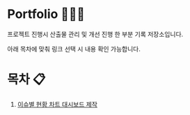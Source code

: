 # Portfolio 💁🏻‍♀️
프로젝트 진행시 산출물 관리 및 개선 진행 한 부분 기록 저장소입니다.

아래 목차에 맞춰 링크 선택 시 내용 확인 가능합니다.

# 목차 📋

1. [이슈별 현황 차트 대시보드 제작](https://github.com/heeye-log/portfolio/blob/main/%ED%8F%AC%ED%8A%B8%ED%8F%B4%EB%A6%AC%EC%98%A4/Issue_Dashboard.md)
